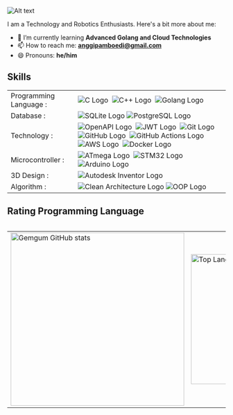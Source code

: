 ![Alt text](https://github.com/gemgum/gemgum/edit/main/hello.png "hello")

I am a Technology and Robotics Enthusiasts. Here's a bit more about me:

- 🌱 I’m currently learning **Advanced Golang and Cloud Technologies**
- 📫 How to reach me: **[anggipamboedi@gmail.com](mailto:anggipamboedi@gmail.com)**
- 😄 Pronouns: **he/him**

## Skills
<table>
  <tbody>
    <tr>
      <td>Programming Language : </td>
      <td>        
        <img src="https://img.shields.io/badge/-C-A8B9CC?style=flat-square&logo=c&logoColor=white" alt="C Logo"> 
        <img src="https://img.shields.io/badge/-C++-00599C?style=flat-square&logo=cplusplus&logoColor=white" alt="C++ Logo"> 
        <img src="https://img.shields.io/badge/-Golang-00ADD8?style=flat-square&logo=go&logoColor=white" alt="Golang Logo">
      </td>
    </tr>
    <tr>
     <td>Database : </td>
     <td>
        <img src="https://img.shields.io/badge/-SQLite-267399?style=flat-square&logo=sqlite&logoColor=white" alt="SQLite Logo"> <img src="https://img.shields.io/badge/-PostgreSQL-336791?style=flat-square&logo=postgresql&logoColor=white" alt="PostgreSQL Logo">
      </td>
    </tr>
    <tr>
      <td>Technology : </td>
      <td>
        <img src="https://img.shields.io/badge/-OpenAPI-85EA2D?style=flat-square&logo=openapiinitiative&logoColor=white" alt="OpenAPI Logo"> 
        <img src="https://img.shields.io/badge/-JWT-000000?style=flat-square&logo=jsonwebtokens&logoColor=white" alt="JWT Logo"> 
        <img src="https://img.shields.io/badge/-Git-F0503C?style=flat-square&logo=git&logoColor=white" alt="Git Logo"> <img src="https://img.shields.io/badge/-GitHub-1280BA?style=flat-square&logo=github&logoColor=white" alt="GitHub Logo"> 
        <img src="https://img.shields.io/badge/-GitHub_Actions-2088FF?style=flat-square&logo=githubactions&logoColor=white" alt="GitHub Actions Logo"> 
        <img src="https://img.shields.io/badge/-AWS-232F3E?style=flat-square&logo=amazonaws&logoColor=white" alt="AWS Logo"> 
        <img src="https://img.shields.io/badge/-Docker-46a2f1?style=flat-square&logo=docker&logoColor=white" alt="Docker Logo">
      </td>
    </tr>
    <tr>
      <td>Microcontroller : </td>
      <td>
        <img src="https://img.shields.io/badge/-ATmega-0082FC?style=flat-square&logo=atmel&logoColor=white" alt="ATmega Logo"> 
        <img src="https://img.shields.io/badge/-STM32-03234B?style=flat-square&logo=stmicroelectronics&logoColor=white" alt="STM32 Logo"> 
        <img src="https://img.shields.io/badge/-Arduino-00979D?style=flat-square&logo=arduino&logoColor=white" alt="Arduino Logo">
      </td>
    </tr>
    <tr>
      <td>3D Design : </td>
      <td>
        <img src="https://img.shields.io/badge/-Autodesk_Inventor-F39C12?style=flat-square&logo=autodesk&logoColor=white" alt="Autodesk Inventor Logo"> </td>
    </tr>
    <tr>
     <td>Algorithm : </td>
     <td>
        <img src="https://img.shields.io/badge/-Clean_Architecture-43A047?style=flat-square&logo=softwareengineering&logoColor=white" alt="Clean Architecture Logo"> <img src="https://img.shields.io/badge/-OOP-009688?style=flat-square&logo=objectorientedprogramming&logoColor=white" alt="OOP Logo">
      </td>
    </tr>
  </tbody>
</table>
                                                                                                                                                                                                                                                                                                                                            
                                                                                                                                                                       
                                                                                                                                                                       
## Rating Programming Language

<table align="left">
  <tr>
    <td align="left">
      <img src="https://github-readme-stats.vercel.app/api?username=gemgum&show_icons=true&bg_color=00000000&title_color=00ADD8&icon_color=00ADD8&text_bold=true&text_color=00ADD8&disable_animations=true&border_radius=10&border_color=808080" alt="Gemgum GitHub stats" width="400">
    </td>
    <td align="left">
      <img src="https://github-readme-stats.vercel.app/api/top-langs/?username=gemgum&layout=compact&bg_color=00000000&title_color=00ADD8&text_color=00ADD8&disable_animations=true&border_radius=10&border_color=808080" alt="Top Languages" width="300">
    </td>
  </tr>
</table>

